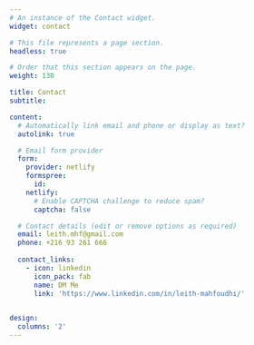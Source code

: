 ```yaml
---
# An instance of the Contact widget.
widget: contact

# This file represents a page section.
headless: true

# Order that this section appears on the page.
weight: 130

title: Contact
subtitle:

content:
  # Automatically link email and phone or display as text?
  autolink: true

  # Email form provider
  form:
    provider: netlify
    formspree:
      id:
    netlify:
      # Enable CAPTCHA challenge to reduce spam?
      captcha: false

  # Contact details (edit or remove options as required)
  email: leith.mhf@gmail.com
  phone: +216 93 261 666
 
  contact_links:
    - icon: linkedin
      icon_pack: fab
      name: DM Me
      link: 'https://www.linkedin.com/in/leith-mahfoudhi/'
 

design:
  columns: '2'
---
```

